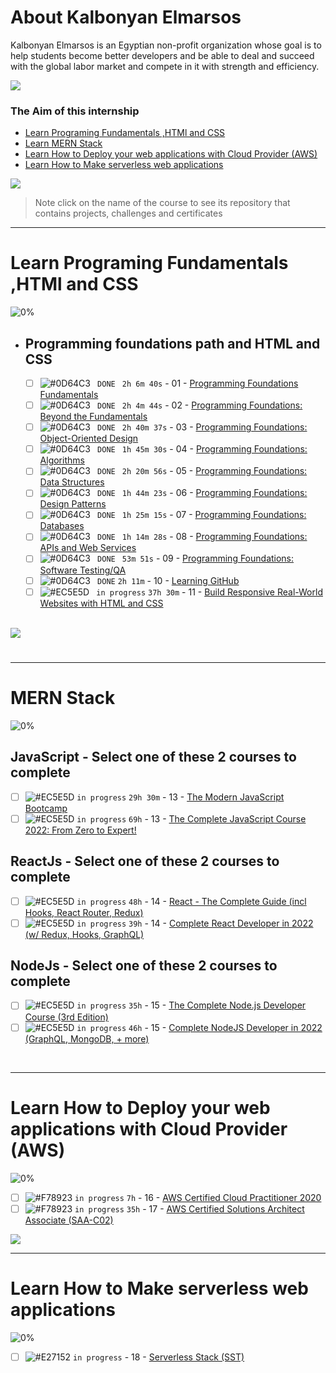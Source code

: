 # About Kalbonyan Elmarsos
 Kalbonyan Elmarsos is an Egyptian non-profit organization whose goal is to help students become better developers and be able to deal and succeed with the global labor market and compete in it with strength and efficiency.
 <br/>
 
 <a href="https://www.linkedin.com/company/%D9%83%D8%A7%D9%84%D8%A8%D9%86%D9%8A%D8%A7%D9%86-%D8%A7%D9%84%D9%85%D8%B1%D8%B5%D9%88%D8%B5/" target="_blank"><img src="https://img.shields.io/badge/-Kalbonyan%20Elmarsos-0077B5?style=for-the-badge&logo=Linkedin&logoColor=white"/></a>
### The Aim of this internship
- <a href="#Fundamentals">Learn Programing Fundamentals ,HTMl and CSS </a>
- <a href="#MERN">Learn MERN Stack</a>
- <a href="#AWS">Learn How to Deploy your web applications with Cloud Provider (AWS)</a>
- <a href="#serverless">Learn How to Make serverless web applications</a>

<img src="https://img.shields.io/badge/Total%20Number%20Of%20Hours%20For%20All%20Courses-%2B200h-blue">
<br>

> Note click on the name of the course to see its repository that contains projects, challenges and certificates

- - - -
<!-- Fundamentals -->
<span id="Fundamentals"> </span>
# Learn Programing Fundamentals ,HTMl and CSS

![0%](https://progress-bar.dev/0/?title=Done)
<br />
- ## Programming foundations path and HTML and CSS

    - [ ] ![#0D64C3](https://via.placeholder.com/12/0D64C3/000000?text=+) ` DONE` ` 2h 6m 40s` - 01 - [Programming Foundations Fundamentals](https://github.com/tafreha/albonyan-almarsouse/tree/main/linkedin/programmingFoundationFundamentals)
    - [ ] ![#0D64C3](https://via.placeholder.com/12/0D64C3/000000?text=+) ` DONE` ` 2h 4m 44s` - 02 - [Programming Foundations: Beyond the Fundamentals]()
    - [ ] ![#0D64C3](https://via.placeholder.com/12/0D64C3/000000?text=+) ` DONE` ` 2h 40m 37s` - 03 - [Programming Foundations: Object-Oriented Design]()
    - [ ] ![#0D64C3](https://via.placeholder.com/12/0D64C3/000000?text=+) ` DONE` ` 1h 45m 30s` - 04 - [Programming Foundations: Algorithms]()
    - [ ] ![#0D64C3](https://via.placeholder.com/12/0D64C3/000000?text=+) ` DONE` ` 2h 20m 56s` - 05 - [Programming Foundations: Data Structures]()
    - [ ] ![#0D64C3](https://via.placeholder.com/12/0D64C3/000000?text=+) ` DONE` ` 1h 44m 23s` - 06 - [Programming Foundations: Design Patterns]()
    - [ ] ![#0D64C3](https://via.placeholder.com/12/0D64C3/000000?text=+) ` DONE` ` 1h 25m 15s` - 07 - [Programming Foundations: Databases](https://github.com/tafreha/albonyan-almarsouse/tree/main/linkedin/Programming%20Foundations%20Databases)
    - [ ] ![#0D64C3](https://via.placeholder.com/12/0D64C3/000000?text=+) ` DONE` ` 1h 14m 28s` - 08 - [Programming Foundations: APIs and Web Services](https://github.com/tafreha/albonyan-almarsouse/tree/main/linkedin/Programming%20Foundations%20APIs%20and%20Web%20Services/)
    - [ ] ![#0D64C3](https://via.placeholder.com/12/0D64C3/000000?text=+) ` DONE` ` 53m 51s` - 09 - [Programming Foundations: Software Testing/QA](https://github.com/tafreha/albonyan-almarsouse/tree/main/linkedin/Programming%20Foundations%20Software%20TestingQA)
    - [ ] ![#0D64C3](https://via.placeholder.com/12/0D64C3/000000?text=+) ` DONE` ` 2h 11m ` - 10 - [Learning GitHub](https://github.com/tafreha/albonyan-almarsouse/tree/main/linkedin/Learning%20GitHub)
    - [ ] ![#EC5E5D](https://via.placeholder.com/12/EC5E5D/000000?text=+) ` in progress` ` 37h 30m ` - 11 - [Build Responsive Real-World Websites with HTML and CSS](Udemy/Build-Responsive-Real-World-Websites-with-HTML-and-CSS)

    <br />

<img src="https://img.shields.io/badge/Total%20Number%20Of%20Hours%20For%20This%20Courses-59h25m-blue">

#
- - - -
<!-- MERN -->

<span id="MERN"></span>
# MERN Stack
![0%](https://progress-bar.dev/0/?title=Done)
<br />
## JavaScript - Select one of these 2 courses to complete
- [ ] ![#EC5E5D](https://via.placeholder.com/12/EC5E5D/000000?text=+) `in progress` `29h 30m` - 13 - [The Modern JavaScript Bootcamp](Udemy/The%20Modern%20JavaScript%20Bootcamp/) 
- [ ] ![#EC5E5D](https://via.placeholder.com/12/EC5E5D/000000?text=+) `in progress` `69h` - 13 - [The Complete JavaScript Course 2022: From Zero to Expert!](Udemy/The-Complete-JavaScript-Course-2022-From-Zero-to-Expert!)
## ReactJs - Select one of these 2 courses to complete
- [ ] ![#EC5E5D](https://via.placeholder.com/12/EC5E5D/000000?text=+) `in progress` `48h` - 14 - [React - The Complete Guide (incl Hooks, React Router, Redux)](Udemy/React-The-Complete-Guide-incl-Hooks-React-Router-Redux) 
- [ ] ![#EC5E5D](https://via.placeholder.com/12/EC5E5D/000000?text=+) `in progress` `39h` - 14 - [Complete React Developer in 2022 (w/ Redux, Hooks, GraphQL)
](Udemy/Complete-React-Developer-in-2022-Redux-Hooks-GraphQL)
## NodeJs - Select one of these 2 courses to complete
- [ ] ![#EC5E5D](https://via.placeholder.com/12/EC5E5D/000000?text=+) `in progress` `35h` - 15 - [The Complete Node.js Developer Course (3rd Edition)](Udemy/The%20Complete%20Node.js%20Developer%20Course/)
- [ ] ![#EC5E5D](https://via.placeholder.com/12/EC5E5D/000000?text=+) `in progress` `46h` - 15 - [Complete NodeJS Developer in 2022 (GraphQL, MongoDB, + more)](Udemy/Complete-NodeJS-Developer-in-2022-GraphQL-MongoDB-more)

<!--<img src="https://img.shields.io/badge/Total%20Number%20Of%20Hours%20For%20This%20Courses-157h30m-blue"> -->
<br />

- - - -

<!-- AWS -->
<span id="AWS"></span>
# Learn How to Deploy your web applications with Cloud Provider (AWS)
![0%](https://progress-bar.dev/0/?title=Done)
- [ ] ![#F78923](https://via.placeholder.com/12/F78923/000000?text=+) `in progress` `7h` - 16 - [AWS Certified Cloud Practitioner 2020](aGuruCloud/AWS%20Certified%20Cloud%20Practitioner%202020/)
- [ ] ![#F78923](https://via.placeholder.com/12/F78923/000000?text=+) `in progress` `35h` - 17 - [AWS Certified Solutions Architect Associate (SAA-C02)](aGuruCloud/AWS%20Certified%20Solutions%20Architect%20Associate%20(SAA-C02))

<img src="https://img.shields.io/badge/Total%20Number%20Of%20Hours%20For%20This%20Courses-42h-blue">
<br />

- - - -
<!-- serverless -->
<span id="serverless"></span>


# Learn How to Make serverless web applications
![0%](https://progress-bar.dev/0/?title=Done)
- [ ] ![#E27152](https://via.placeholder.com/12/E27152/000000?text=+) `in progress` - 18 - [Serverless Stack (SST)](serverless-stack-project/)
